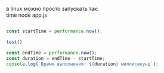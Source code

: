 
 в linux можно просто запускать так:  
 time node app.js  

```js

const startTime = performance.now();

test()

const endTime = performance.now();
const duration = endTime - startTime;
console.log(`Время выполнения: ${duration} миллисекунд`);

```
